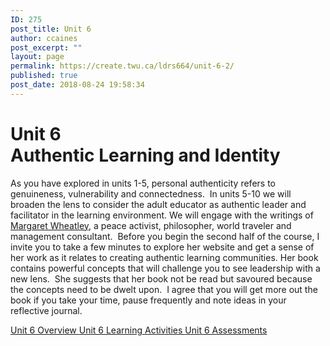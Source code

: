 ```yaml
---
ID: 275
post_title: Unit 6
author: ccaines
post_excerpt: ""
layout: page
permalink: https://create.twu.ca/ldrs664/unit-6-2/
published: true
post_date: 2018-08-24 19:58:34
---
```

<!--themify_builder_static--><h1>Unit 6<br/>Authentic Learning and Identity</h1>
 <p>As you have explored in units 1-5, personal authenticity refers to genuineness, vulnerability and connectedness.  In units 5-10 we will broaden the lens to consider the adult educator as authentic leader and facilitator in the learning environment. We will engage with the writings of <a href="http://margaretwheatley.com/home/">Margaret Wheatley</a>, a peace activist, philosopher, world traveler and management consultant.  Before you begin the second half of the course, I invite you to take a few minutes to explore her website and get a sense of her work as it relates to creating authentic learning communities. Her book contains powerful concepts that will challenge you to see leadership with a new lens.  She suggests that her book not be read but savoured because the concepts need to be dwelt upon.  I agree that you will get more out the book if you take your time, pause frequently and note ideas in your reflective journal. </p>
 
 <a href="https://create.twu.ca/ldrs627-su18/unit-6-overview/"> Unit 6 Overview </a> <a href="https://create.twu.ca/ldrs627-su18/unit-6-learning-activities/"> Unit 6 Learning Activities </a> <a href="https://create.twu.ca/ldrs627-su18/unit-6-topic-1/"> Unit 6 Assessments </a><!--/themify_builder_static-->